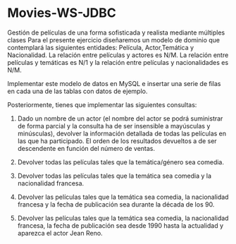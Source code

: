 # Movies-WS-JDBC
Gestión de películas de una forma sofisticada y realista mediante múltiples clases
Para el presente ejercicio diseñaremos un modelo de dominio que contemplará las siguientes entidades: Película, Actor,Temática y Nacionalidad. La relación entre películas y actores es N/M. La relación entre películas y temáticas es N/1 y la relación entre películas y nacionalidades es N/M.

Implementar este modelo de datos en MySQL e insertar una serie de filas en cada una de las tablas con datos de ejemplo.

Posteriormente, tienes que implementar las siguientes consultas:

1. Dado un nombre de un actor (el nombre del actor se podrá suministrar de forma parcial y la consulta ha de ser insensible a mayúsculas y minúsculas), devolver la información detallada de todas las películas en las que ha participado. El orden de los resultados devueltos a de ser descendente en función del número de ventas.

2. Devolver todas las películas tales que la temática/género sea comedia.

3. Devolver todas las películas tales que la temática sea comedia y la nacionalidad francesa.

4. Devolver las películas tales que la temática sea comedia, la nacionalidad francesa y la fecha de publicación sea durante la década de los 90.

5. Devolver las películas tales que la temática sea comedia, la nacionalidad francesa, la fecha de publicación sea desde 1990 hasta la actualidad y aparezca el actor Jean Reno.
